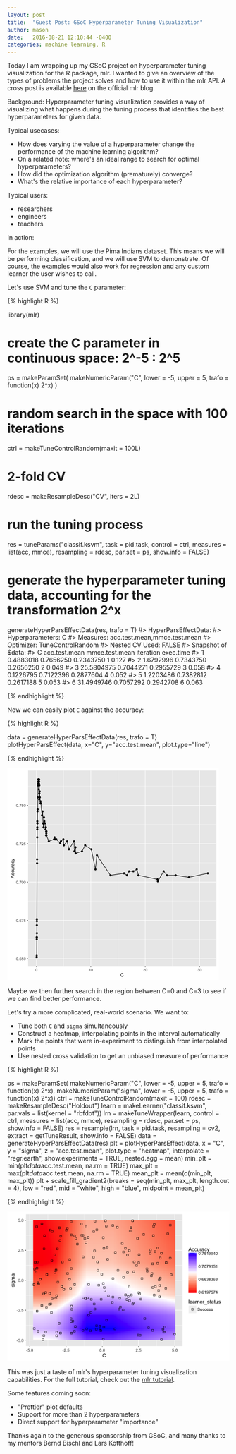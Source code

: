 ```yaml
---
layout: post
title:  "Guest Post: GSoC Hyperparameter Tuning Visualization"
author: mason
date:   2016-08-21 12:10:44 -0400
categories: machine learning, R
---
```

Today I am wrapping up my GSoC project on hyperparameter tuning visualization for the R package, mlr. I wanted to give
an overview of the types of problems the project solves and how to use it within the mlr API. A cross post is available
[here](here) on the official mlr blog.


Background: Hyperparameter tuning visualization provides a way of visualizing what happens during the tuning process that identifies the best hyperparameters for given data.

Typical usecases:

- How does varying the value of a hyperparameter change the performance of the machine learning algorithm?
- On a related note: where's an ideal range to search for optimal hyperparameters?
- How did the optimization algorithm (prematurely) converge?
- What's the relative importance of each hyperparameter?

Typical users:

- researchers
- engineers
- teachers

In action:

For the examples, we will use the Pima Indians dataset. This means we will be performing classification, and we will use SVM to demonstrate.
Of course, the examples would also work for regression and any custom learner the user wishes to call.

Let's use SVM and tune the `C` parameter:

{% highlight R %}

library(mlr)
# create the C parameter in continuous space: 2^-5 : 2^5
ps = makeParamSet(
  makeNumericParam("C", lower = -5, upper = 5, trafo = function(x) 2^x)
)
# random search in the space with 100 iterations
ctrl = makeTuneControlRandom(maxit = 100L)
# 2-fold CV
rdesc = makeResampleDesc("CV", iters = 2L)
# run the tuning process
res = tuneParams("classif.ksvm", task = pid.task, control = ctrl,
  measures = list(acc, mmce), resampling = rdesc, par.set = ps, show.info = FALSE)
# generate the hyperparameter tuning data, accounting for the transformation 2^x
generateHyperParsEffectData(res, trafo = T)
#> HyperParsEffectData:
#> Hyperparameters: C
#> Measures: acc.test.mean,mmce.test.mean
#> Optimizer: TuneControlRandom
#> Nested CV Used: FALSE
#> Snapshot of $data:
#>           C acc.test.mean mmce.test.mean iteration exec.time
#> 1  0.4883018     0.7656250      0.2343750         1     0.127
#> 2  1.6792996     0.7343750      0.2656250         2     0.049
#> 3 25.5804975     0.7044271      0.2955729         3     0.058
#> 4  0.1226795     0.7122396      0.2877604         4     0.052
#> 5  1.2203486     0.7382812      0.2617188         5     0.053
#> 6 31.4949746     0.7057292      0.2942708         6     0.063

{% endhighlight %}

Now we can easily plot `C` against the accuracy:

{% highlight R %}

data = generateHyperParsEffectData(res, trafo = T)
plotHyperParsEffect(data, x="C", y="acc.test.mean", plot.type="line")

{% endhighlight %}

![c_plot](/assets/plotC.png)

Maybe we then further search in the region between C=0 and C=3 to see if we can find better performance.

Let's try a more complicated, real-world scenario. We want to:

- Tune both `C` and `sigma` simultaneously
- Construct a heatmap, interpolating points in the interval automatically
- Mark the points that were in-experiment to distinguish from interpolated points
- Use nested cross validation to get an unbiased measure of performance


{% highlight R %}

ps = makeParamSet(
  makeNumericParam("C", lower = -5, upper = 5, trafo = function(x) 2^x),
  makeNumericParam("sigma", lower = -5, upper = 5, trafo = function(x) 2^x))
ctrl = makeTuneControlRandom(maxit = 100)
rdesc = makeResampleDesc("Holdout")
learn = makeLearner("classif.ksvm", par.vals = list(kernel = "rbfdot"))
lrn = makeTuneWrapper(learn, control = ctrl, measures = list(acc, mmce),
  resampling = rdesc, par.set = ps, show.info = FALSE)
res = resample(lrn, task = pid.task, resampling = cv2, extract = getTuneResult, show.info = FALSE)
data = generateHyperParsEffectData(res)
plt = plotHyperParsEffect(data, x = "C", y = "sigma", z = "acc.test.mean",
  plot.type = "heatmap", interpolate = "regr.earth", show.experiments = TRUE,
  nested.agg = mean)
min_plt = min(plt$data$acc.test.mean, na.rm = TRUE)
max_plt = max(plt$data$acc.test.mean, na.rm = TRUE)
mean_plt = mean(c(min_plt, max_plt))
plt + scale_fill_gradient2(breaks = seq(min_plt, max_plt, length.out = 4),
  low = "red", mid = "white", high = "blue", midpoint = mean_plt)

{% endhighlight %}

![nested_plot](/assets/nested.png)

This was just a taste of mlr's hyperparameter tuning visualization capabilities. For the full tutorial, check out the [mlr tutorial](http://mlr-org.github.io/mlr-tutorial/devel/html/hyperpar_tuning_effects/index.html).

Some features coming soon:

- "Prettier" plot defaults
- Support for more than 2 hyperparameters
- Direct support for hyperparameter "importance"

Thanks again to the generous sponsorship from GSoC, and many thanks to my mentors Bernd Bischl and Lars Kotthoff!